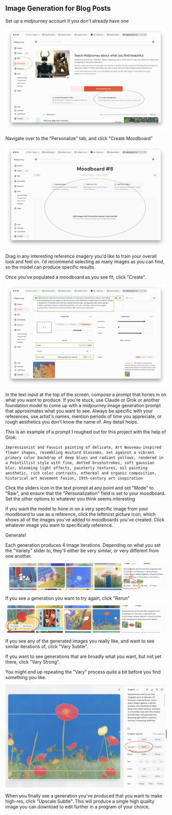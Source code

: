 ## Image Generation for Blog Posts

Set up a midjourney account if you don't already have one

![1.png](1.png)

Navigate over to the "Personalize" tab, and click "Create Moodboard"

![2.png](2.png)

Drag in any interesting reference imagery you'd like to train your overall look and feel on. I'd recommend selecting as many images as you can find, so the model can produce specific results.

Once you've populated a moodboard as you see fit, click "Create".

![3.png](3.png)

In the text input at the top of the screen, compose a prompt that hones in on what you want to produce. If you're stuck, use Claude or Grok or another foundation model to come up with a midjourney image generation prompt that approximates what you want to see. Always be specific with your references, use artist's names, mention periods of time you appreciate, or rough aesthetics you don't know the name of. Any detail helps.

This is an example of a prompt I roughed out for this project with the help of Grok:

```
Impressionist and Fauvist painting of delicate, Art Nouveau-inspired flower shapes, resembling mustard blossoms, set against a vibrant primary color backdrop of deep blues and radiant yellows, rendered in a Pointillist style with fine, dotted brushstrokes, soft gaussian blur, blooming light effects, painterly textures, oil painting aesthetic, rich color contrasts, ethereal and organic composition, historical art movement fusion, 19th-century art inspiration
```

Click the sliders icon in the text prompt at any point and set "Mode" to "Raw", and ensure that the "Personalization" field is set to your moodboard. Set the other options to whatever you think seems interesting

If you want the model to hone in on a very specific image from your moodboard to use as a reference, click the leftmost picture icon, which shows all of the images you've added to moodboards you've created. Click whatever image you want to specifically reference.

Generate!

Each generation produces 4 image iterations. Depending on what you set the "Variety" slider to, they'll either be very similar, or very different from one another.

![4.png](4.png)

If you see a generation you want to try again, click "Rerun"

![5.png](5.png)

If you see any of the generated images you really like, and want to see similar iterations of, click "Vary Subtle".

If you want to see generations that are broadly what you want, but not yet there, click "Vary Strong".

You might end up repeating the "Vary" process quite a bit before you find something you like.

![6.png](6.png)

When you finally see a generation you've produced that you want to make high-res, click "Upscale Subtle". This will produce a single high quality image you can download to edit further in a program of your choice.
